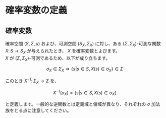 # 確率変数の定義

## 確率変数

確率空間 $(S, \Sigma, \mu)$ および、可測空間 $(S_{X}, \Sigma_{X})$ に対し、ある $(\Sigma, \Sigma_{X})$-可測な関数 $X \colon S \rightarrow S_{X}$ が与えられたとき、 $X$ を確率変数とよびます。  
$X$ が $(\Sigma, \Sigma_{X})$-可測であるため、以下が成り立ちます。

$$
\sigma_{X} \in \Sigma_{X} \Rightarrow \{s| s \in S, X(s) \in \sigma_{X} \} \in \Sigma
$$

このとき $X^{-1} \colon \Sigma_{X} \rightarrow \Sigma$ を、

$$
X^{-1}(\sigma_{X}) = \{s| s \in S, X(s) \in \sigma_{X} \}
$$

と定義します。一般的な逆関数とは定義域と値域が異なり、それぞれの $\sigma$ 加法族をとる点に注意してください。
